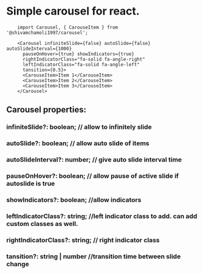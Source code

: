 # Simple carousel for react.

```
    import Carousel, { CarouseItem } from '@shivamchamoli1997/carousel';

    <Carousel infiniteSlide={false} autoSlide={false} autoSlideInterval={1000}
      pauseOnHover={true} showIndicators={true}
      rightIndicatorClass="fa-solid fa-angle-right"
      leftIndicatorClass="fa-solid fa-angle-left"
      tansition={0.5}>
      <CarouseItem>Item 1</CarouseItem>
      <CarouseItem>Item 2</CarouseItem>
      <CarouseItem>Item 3</CarouseItem>
    </Carousel>
```

## Carousel properties:
###    infiniteSlide?: boolean; // allow to infinitely slide
###    autoSlide?: boolean;     // allow auto slide of items
###    autoSlideInterval?: number;  // give auto slide interval time
###    pauseOnHover?: boolean;  //  allow pause of active slide if autoslide is true
###    showIndicators?: boolean;    //allow indicators
<!-- 
Indicators: leftIndicatorClass && rightIndicatorClass takes fontawesome classes to add icons from
font awesome library. If provided, you need to import or call fontawsome cdn css link to display icons
eg.   <link rel="stylesheet" href="https://cdnjs.cloudflare.com/ajax/libs/font-awesome/6.1.1/css/all.min.css" /> 
 -->
###    leftIndicatorClass?: string; //left indicator class to add. can add custom classes as well.
###    rightIndicatorClass?: string;    // right indicator class
###    tansition?: string | number  //transition time between slide change